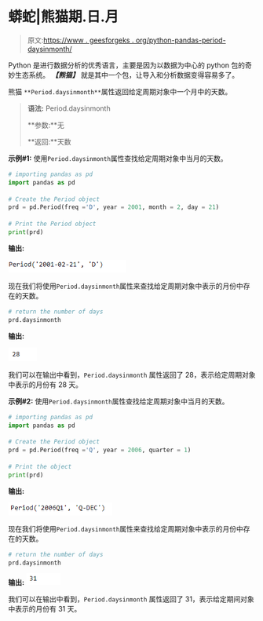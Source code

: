 # 蟒蛇|熊猫期.日.月

> 原文:[https://www . geesforgeks . org/python-pandas-period-daysinmonth/](https://www.geeksforgeeks.org/python-pandas-period-daysinmonth/)

Python 是进行数据分析的优秀语言，主要是因为以数据为中心的 python 包的奇妙生态系统。 ***【熊猫】*** 就是其中一个包，让导入和分析数据变得容易多了。

熊猫 `**Period.daysinmonth**`属性返回给定周期对象中一个月中的天数。

> **语法:** Period.daysinmonth
> 
> **参数:**无
> 
> **返回:**天数

**示例#1:** 使用`Period.daysinmonth`属性查找给定周期对象中当月的天数。

```py
# importing pandas as pd
import pandas as pd

# Create the Period object
prd = pd.Period(freq ='D', year = 2001, month = 2, day = 21)

# Print the Period object
print(prd)
```

**输出:**

![](img/f0e1932f3c2706f75d56e7ef775bb754.png)

现在我们将使用`Period.daysinmonth`属性来查找给定周期对象中表示的月份中存在的天数。

```py
# return the number of days
prd.daysinmonth
```

**输出:**

![](img/8a24891fb5f69a561726bfe03c67b8da.png)

我们可以在输出中看到，`Period.daysinmonth` 属性返回了 28，表示给定周期对象中表示的月份有 28 天。

**示例#2:** 使用`Period.daysinmonth`属性查找给定周期对象中当月的天数。

```py
# importing pandas as pd
import pandas as pd

# Create the Period object
prd = pd.Period(freq ='Q', year = 2006, quarter = 1)

# Print the object
print(prd)
```

**输出:**

![](img/872e5cfe93c11d77a915107c84a00d08.png)

现在我们将使用`Period.daysinmonth`属性来查找给定周期对象中表示的月份中存在的天数。

```py
# return the number of days
prd.daysinmonth
```

**输出:**
![](img/75b749c4aad0b1275ebb0e7919cd501b.png)

我们可以在输出中看到，`Period.daysinmonth` 属性返回了 31，表示给定期间对象中表示的月份有 31 天。